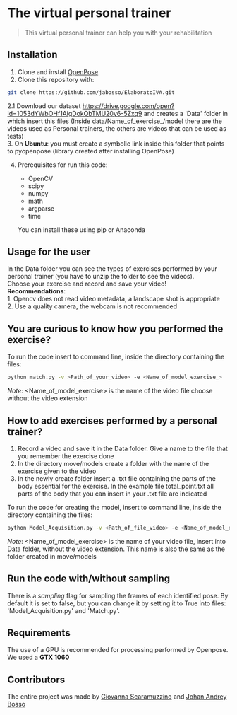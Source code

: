 # The virtual personal trainer
>This virtual personal trainer can help you with your rehabilitation 

## Installation

1. Clone and install [OpenPose](https://github.com/CMU-Perceptual-Computing-Lab/openpose)<br>
2. Clone this repository with:
```sh
git clone https://github.com/jabosso/ElaboratoIVA.git 
```
2.1 Download our dataset https://drive.google.com/open?id=1053dYWbOHf1AigDokQbTMU20y6-5Zxq9 and creates a 'Data' folder in which insert this files (Inside data/Name_of_exercise_/model there are the videos used as Personal trainers, the others are videos that can be used as tests) <br>
3. On **Ubuntu**: you must create a symbolic link inside this folder that points to pyopenpose (library  created after installing OpenPose)

4. Prerequisites for run this code:
    * OpenCV  
    * scipy   
    * numpy 
    * math 
    * argparse 
    * time
  
   You can install these using pip or Anaconda

## Usage for the user
In the Data folder you can see the types of exercises performed by your personal trainer (you have to unzip the folder to see the videos).<br>
Choose your exercise and record and save your video!<br>
**Recommendations**:<br> 
         1. Opencv does not read video metadata, a landscape shot is appropriate<br>
         2. Use a quality camera, the webcam is not recommended
    
## You are curious to know how you performed the exercise?
To run the code insert to command line, inside the directory containing the files:
```sh
python match.py -v >Path_of_your_video> -e <Name_of_model_exercise_>
```
*Note*: <Name_of_model_exercise> is the name of the video file choose without the video extension

## How to add exercises performed by a personal trainer?
1. Record a video and save it in the Data folder. Give a name to the file that you remember the exercise done<br>
2. In the directory move/models create a folder with the name of the exercise given to the video<br>
3. In the newly create folder insert a .txt file containing the parts of the body essential for the exercise. In the example file total_point.txt all parts of the body that you can insert in your .txt file are indicated<br>

To run the code for creating the model, insert to command line, inside the directory containing the files:
```sh
python Model_Acquisition.py -v <Path_of_file_video> -e <Name_of_model_exercise>
```
*Note*: <Name_of_model_exercise> is the name of your video file, insert into Data folder, without the video extension. This name is also the same as the folder created in move/models

## Run the code with/without sampling 
There is a _sampling_ flag for sampling the frames of each identified pose. By default it is set to false, but you can change it by setting it to True into files: 'Model_Acquisition.py' and 'Match.py'.

## Requirements
The use of a GPU is recommended for processing performed by Openpose. We used a **GTX 1060**

## Contributors

The entire project was made by [Giovanna Scaramuzzino](https://github.com/ScaramuzzinoGiovanna) and [Johan Andrey Bosso](https://github.com/jabosso)

